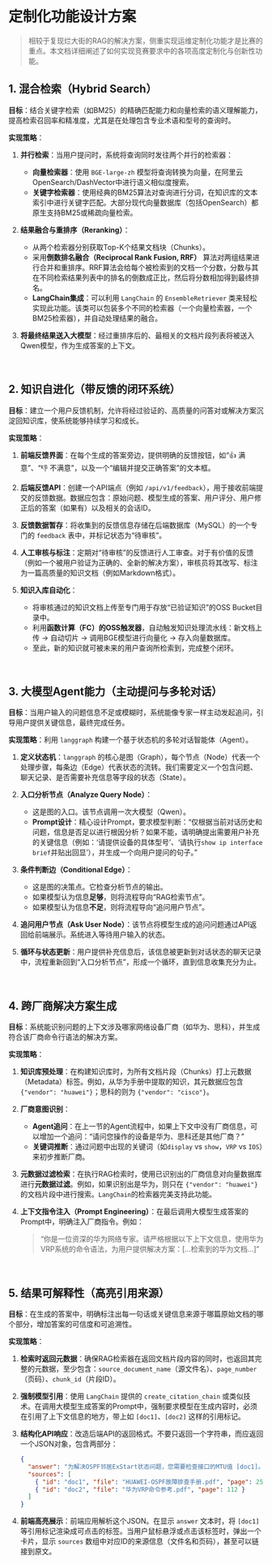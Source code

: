 # 定制化功能设计方案
> 相较于复现烂大街的RAG的解决方案，侧重实现运维定制化功能才是比赛的重点。本文档详细阐述了如何实现竞赛要求中的各项高度定制化与创新性功能。

## 1. 混合检索（Hybrid Search）

**目标**：结合关键字检索（如BM25）的精确匹配能力和向量检索的语义理解能力，提高检索召回率和精准度，尤其是在处理包含专业术语和型号的查询时。

**实现策略**：

1.  **并行检索**：当用户提问时，系统将查询同时发往两个并行的检索器：
    *   **向量检索器**：使用 `BGE-large-zh` 模型将查询转换为向量，在阿里云OpenSearch/DashVector中进行语义相似度搜索。
    *   **关键字检索器**：使用经典的BM25算法对查询进行分词，在知识库的文本索引中进行关键字匹配。大部分现代向量数据库（包括OpenSearch）都原生支持BM25或稀疏向量检索。

2.  **结果融合与重排序（Reranking）**：
    *   从两个检索器分别获取Top-K个结果文档块（Chunks）。
    *   采用**倒数排名融合（Reciprocal Rank Fusion, RRF）** 算法对两组结果进行合并和重排序。RRF算法会给每个被检索到的文档一个分数，分数与其在不同检索结果列表中的排名的倒数成正比，然后将分数相加得到最终排名。
    *   **LangChain集成**：可以利用 `LangChain` 的 `EnsembleRetriever` 类来轻松实现此功能。该类可以包装多个不同的检索器（一个向量检索器，一个BM25检索器），并自动处理结果的融合。

3.  **将最终结果送入大模型**：经过重排序后的、最相关的文档片段列表将被送入Qwen模型，作为生成答案的上下文。

<br>

## 2. 知识自进化（带反馈的闭环系统）

**目标**：建立一个用户反馈机制，允许将经过验证的、高质量的问答对或解决方案沉淀回知识库，使系统能够持续学习和成长。

**实现策略**：

1.  **前端反馈界面**：在每个生成的答案旁边，提供明确的反馈按钮，如“👍 满意”、“👎 不满意”，以及一个“编辑并提交正确答案”的文本框。

2.  **后端反馈API**：创建一个API端点（例如 `/api/v1/feedback`），用于接收前端提交的反馈数据。数据应包含：原始问题、模型生成的答案、用户评分、用户修正后的答案（如果有）以及相关的会话ID。

3.  **反馈数据暂存**：将收集到的反馈信息存储在后端数据库（MySQL）的一个专门的 `feedback` 表中，并标记状态为“待审核”。

4.  **人工审核与标注**：定期对“待审核”的反馈进行人工审查。对于有价值的反馈（例如一个被用户验证为正确的、全新的解决方案），审核员将其改写、标注为一篇高质量的知识文档（例如Markdown格式）。

5.  **知识入库自动化**：
    *   将审核通过的知识文档上传至专门用于存放“已验证知识”的OSS Bucket目录中。
    *   利用**函数计算（FC）的OSS触发器**，自动触发知识处理流水线：新文档上传 → 自动切片 → 调用BGE模型进行向量化 → 存入向量数据库。
    *   至此，新的知识就可被未来的用户查询所检索到，完成整个闭环。

<br>

## 3. 大模型Agent能力（主动提问与多轮对话）

**目标**：当用户输入的问题信息不足或模糊时，系统能像专家一样主动发起追问，引导用户提供关键信息，最终完成任务。

**实现策略**：利用 `langgraph` 构建一个基于状态机的多轮对话智能体（Agent）。

1.  **定义状态机**：`langgraph` 的核心是图（Graph），每个节点（Node）代表一个处理步骤，每条边（Edge）代表状态的流转。我们需要定义一个包含问题、聊天记录、是否需要补充信息等字段的状态（State）。

2.  **入口分析节点（Analyze Query Node）**：
    *   这是图的入口。该节点调用一次大模型（Qwen）。
    *   **Prompt设计**：精心设计Prompt，要求模型判断：“仅根据当前对话历史和问题，信息是否足以进行根因分析？如果不能，请明确提出需要用户补充的关键信息（例如：‘请提供设备的具体型号’、‘请执行`show ip interface brief`并贴出回显’），并生成一个向用户提问的句子。”

3.  **条件判断边（Conditional Edge）**：
    *   这是图的决策点。它检查分析节点的输出。
    *   如果模型认为信息**足够**，则将流程导向“RAG检索节点”。
    *   如果模型认为信息**不足**，则将流程导向“追问用户节点”。

4.  **追问用户节点（Ask User Node）**：该节点将模型生成的追问问题通过API返回给前端展示。系统进入等待用户输入的状态。

5.  **循环与状态更新**：用户提供补充信息后，该信息被更新到对话状态的聊天记录中，流程重新回到“入口分析节点”，形成一个循环，直到信息收集充分为止。

<br>

## 4. 跨厂商解决方案生成

**目标**：系统能识别问题的上下文涉及哪家网络设备厂商（如华为、思科），并生成符合该厂商命令行语法的解决方案。

**实现策略**：

1.  **知识库预处理**：在构建知识库时，为所有文档片段（Chunks）打上元数据（Metadata）标签。例如，从华为手册中提取的知识，其元数据应包含 `{"vendor": "huawei"}`；思科的则为 `{"vendor": "cisco"}`。

2.  **厂商意图识别**：
    *   **Agent追问**：在上一节的Agent流程中，如果上下文中没有厂商信息，可以增加一个追问：“请问您操作的设备是华为、思科还是其他厂商？”
    *   **关键词推断**：通过问题中出现的关键词（如`display` vs `show`，`VRP` vs `IOS`）来初步推断厂商。

3.  **元数据过滤检索**：在执行RAG检索时，使用已识别出的厂商信息对向量数据库进行**元数据过滤**。例如，如果识别出是华为，则只在 `{"vendor": "huawei"}` 的文档片段中进行搜索。`LangChain`的检索器完美支持此功能。

4.  **上下文指令注入（Prompt Engineering）**：在最后调用大模型生成答案的Prompt中，明确注入厂商指令。例如：
    > “你是一位资深的华为网络专家。请严格根据以下上下文信息，使用华为VRP系统的命令语法，为用户提供解决方案：[...检索到的华为文档...]”

<br>

## 5. 结果可解释性（高亮引用来源）

**目标**：在生成的答案中，明确标注出每一句话或关键信息来源于哪篇原始文档的哪个部分，增加答案的可信度和可追溯性。

**实现策略**：

1.  **检索时返回元数据**：确保RAG检索器在返回文档片段内容的同时，也返回其完整的元数据，至少包含：`source_document_name`（源文件名）、`page_number`（页码）、`chunk_id`（片段ID）。

2.  **强制模型引用**：使用 `LangChain` 提供的 `create_citation_chain` 或类似技术。在调用大模型生成答案的Prompt中，强制要求模型在生成内容时，必须在引用了上下文信息的地方，带上如 `[doc1]`、`[doc2]` 这样的引用标记。

3.  **结构化API响应**：改造后端API的返回格式。不要只返回一个字符串，而应返回一个JSON对象，包含两部分：
    ```json
    {
      "answer": "为解决OSPF邻居ExStart状态问题，您需要检查接口的MTU值 [doc1]。在华为设备上，可以使用命令 `display ip interface brief` 来查看 [doc2]。",
      "sources": [
        { "id": "doc1", "file": "HUAWEI-OSPF故障排查手册.pdf", "page": 25 },
        { "id": "doc2", "file": "华为VRP命令参考.pdf", "page": 112 }
      ]
    }
    ```

4.  **前端高亮展示**：前端应用解析这个JSON。在显示 `answer` 文本时，将 `[doc1]` 等引用标记渲染成可点击的标签。当用户鼠标悬浮或点击该标签时，弹出一个卡片，显示 `sources` 数组中对应ID的来源信息（文件名和页码），甚至可以链接到原文。 